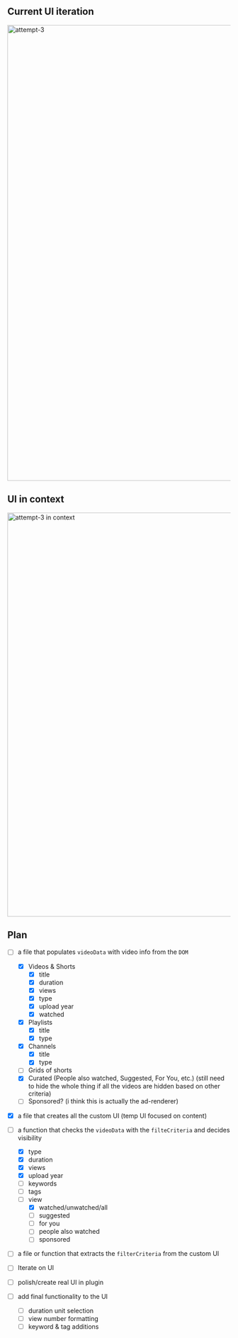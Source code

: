 ## Current UI iteration
<img width="3399" height="1029" alt="attempt-3" src="https://github.com/user-attachments/assets/a460d617-867b-4319-8e45-5c6a78f7590c" />

## UI in context
<img width="3319" height="912" alt="attempt-3 in context" src="https://github.com/user-attachments/assets/6a9e8250-99ee-4d3c-b64c-b905295dcdbb" />

## Plan
- [ ] a file that populates `videoData` with video info from the `DOM`
	- [x] Videos & Shorts
		- [x] title
		- [x] duration
		- [x] views
		- [x] type
		- [x] upload year
		- [x] watched
	- [x] Playlists
		- [x] title
		- [x] type
	- [x] Channels
		- [x] title
		- [x] type
	- [ ] Grids of shorts
	- [x] Curated (People also watched, Suggested, For You, etc.) (still need to hide the whole thing if all the videos are hidden based on other criteria)
    - [ ] Sponsored? (i think this is actually the ad-renderer)

- [x] a file that creates all the custom UI (temp UI focused on content)

- [ ] a function that checks the `videoData` with the `filteCriteria` and decides visibility
	- [x] type
	- [x] duration
	- [x] views
	- [x] upload year
	- [ ] keywords
	- [ ] tags
	- [ ] view
		- [x] watched/unwatched/all
		- [ ] suggested
		- [ ] for you
		- [ ] people also watched
		- [ ] sponsored

- [ ] a file or function that extracts the `filterCriteria` from the custom UI

- [ ] Iterate on UI
- [ ] polish/create real UI in plugin
- [ ] add final functionality to the UI
	- [ ] duration unit selection
	- [ ] view number formatting
	- [ ] keyword & tag additions
